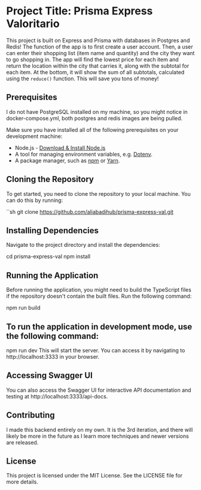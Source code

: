 # Project Title: Prisma Express Valoritario

This project is built on Express and Prisma with databases in Postgres and Redis! The function of the app is to first create a user account. 
Then, a user can enter their shopping list (item name and quantity) and the city they want to go shopping in. The app will find the lowest price 
for each item and return the location within the city that carries it, along with the subtotal for each item. At the bottom, it will show the 
sum of all subtotals, calculated using the `reduce()` function. This will save you tons of money!

## Prerequisites

I do not have PostgreSQL installed on my machine, so you might notice in docker-compose.yml, both postgres and redis images are being pulled.

Make sure you have installed all of the following prerequisites on your development machine:

- Node.js - [Download & Install Node.js](https://nodejs.org/en/download/)
- A tool for managing environment variables, e.g. [Dotenv](https://www.npmjs.com/package/dotenv).
- A package manager, such as [npm](https://www.npmjs.com/get-npm) or [Yarn](https://classic.yarnpkg.com/en/docs/install/).

## Cloning the Repository

To get started, you need to clone the repository to your local machine. You can do this by running:

``sh
git clone https://github.com/aliabadihub/prisma-express-val.git

## Installing Dependencies
Navigate to the project directory and install the dependencies:


cd prisma-express-val
npm install


## Running the Application
Before running the application, you might need to build the TypeScript files if the repository doesn't contain the built files. Run the following command:

npm run build


## To run the application in development mode, use the following command:

npm run dev
This will start the server. You can access it by navigating to http://localhost:3333 in your browser.

## Accessing Swagger UI
You can also access the Swagger UI for interactive API documentation and testing at http://localhost:3333/api-docs.

## Contributing
I made this backend entirely on my own. It is the 3rd iteration, and there will likely be more in the future as I learn more techniques and newer versions are released.

## License
This project is licensed under the MIT License. See the LICENSE file for more details.